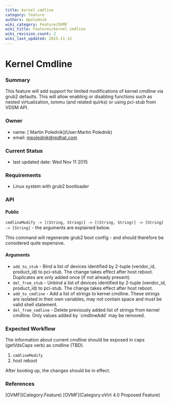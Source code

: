 ```yaml
---
title: kernel cmdline
category: feature
authors: mpolednik
wiki_category: Feature|OVMF
wiki_title: Features/kernel cmdline
wiki_revision_count: 2
wiki_last_updated: 2015-11-12
---
```


# Kernel Cmdline

### Summary

This feature will add support for limited modifications of kernel cmdline via grub2 defaults. This will allow enabling or disabling functions such as nested virtualization, iommu (and related quirks) or using pci-stub from VDSM API.

### Owner

*   name: [ Martin Polednik](User:Martin Polednik)
*   email: <mpolednik@redhat.com>

### Current Status

*   last updated date: Wed Nov 11 2015

### Requirements

*   Linux system with grub2 bootloader

### API

#### Public

`cmdlineModify -> [(String, String)] -> [(String, String)] -> [String] -> [String]` - the arguments are explained below.

This command will regenerate grub2 boot config - and should therefore be considered quite expensive.

#### Arguments

*   `add_to_stub` - Bind a list of devices identified by 2-tuple (vendor_id, product_id) to pci-stub. The change takes effect after host reboot. Duplicates are only added once (if not already present).
*   `del_from_stub` - Unbind a list of devices identified by 2-tuple (vendor_id, product_id) to pci-stub. The change takes effect after host reboot.
*   `add_to_cmdline` - Add a list of strings to kernel cmdline. These strings are isolated in their own variables, may not contain space and must be valid shell statement.
*   `del_from_cmdline` - Delete previously added list of strings from kernel cmdline. Only values added by \`cmdlineAdd\` may be removed.

### Expected Workflow

The information about current cmdline should be exposed in caps (getVdsCaps verb) as cmdline (TBD).

1.  `cmdlineModify`
2.  host reboot

After booting up, the changes should be in effect.

### References

<references/>
[OVMF](Category:Feature) [OVMF](Category:oVirt 4.0 Proposed Feature)
